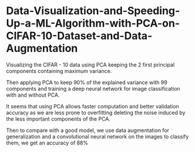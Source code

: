 # Data-Visualization-and-Speeding-Up-a-ML-Algorithm-with-PCA-on-CIFAR-10-Dataset-and-Data-Augmentation

Visualizing the CIFAR - 10 data using PCA keeping the 2 first principal components containing maximum variance.

Then applying PCA to keep 90% of the explained variance with 99 components and training a deep neural network for image classification with and without PCA.

It seems that using PCA allows faster computation and better validation accuracy as we are less prone to overfitting deleting the noise induced by the less important components of the PCA.

Then to compare with a good model, we use data augmentation for generalization and a convolutional neural network on the images to classify them, we get an accuracy of 88%
